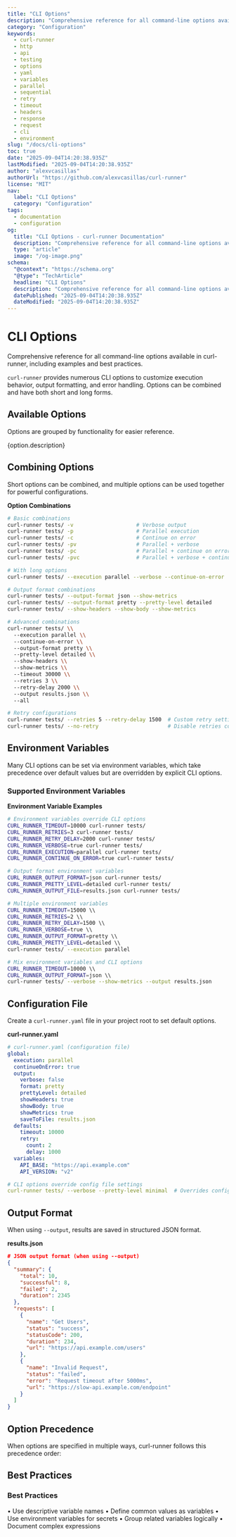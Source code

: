 ```yaml
---
title: "CLI Options"
description: "Comprehensive reference for all command-line options available in curl-runner, including examples and best practices."
category: "Configuration"
keywords:
  - curl-runner
  - http
  - api
  - testing
  - options
  - yaml
  - variables
  - parallel
  - sequential
  - retry
  - timeout
  - headers
  - response
  - request
  - cli
  - environment
slug: "/docs/cli-options"
toc: true
date: "2025-09-04T14:20:38.935Z"
lastModified: "2025-09-04T14:20:38.935Z"
author: "alexvcasillas"
authorUrl: "https://github.com/alexvcasillas/curl-runner"
license: "MIT"
nav:
  label: "CLI Options"
  category: "Configuration"
tags:
  - documentation
  - configuration
og:
  title: "CLI Options - curl-runner Documentation"
  description: "Comprehensive reference for all command-line options available in curl-runner, including examples and best practices."
  type: "article"
  image: "/og-image.png"
schema:
  "@context": "https://schema.org"
  "@type": "TechArticle"
  headline: "CLI Options"
  description: "Comprehensive reference for all command-line options available in curl-runner, including examples and best practices."
  datePublished: "2025-09-04T14:20:38.935Z"
  dateModified: "2025-09-04T14:20:38.935Z"
---
```


# CLI Options

Comprehensive reference for all command-line options available in curl-runner, including examples and best practices.

`curl-runner` provides numerous CLI options to customize execution behavior, output formatting, and error handling. Options can be combined and have both short and long forms.

## Available Options

Options are grouped by functionality for easier reference.

{option.description}

## Combining Options

Short options can be combined, and multiple options can be used together for powerful configurations.

**Option Combinations**

```bash
# Basic combinations
curl-runner tests/ -v                    # Verbose output
curl-runner tests/ -p                    # Parallel execution
curl-runner tests/ -c                    # Continue on error
curl-runner tests/ -pv                   # Parallel + verbose
curl-runner tests/ -pc                   # Parallel + continue on error
curl-runner tests/ -pvc                  # Parallel + verbose + continue on error

# With long options
curl-runner tests/ --execution parallel --verbose --continue-on-error

# Output format combinations
curl-runner tests/ --output-format json --show-metrics
curl-runner tests/ --output-format pretty --pretty-level detailed
curl-runner tests/ --show-headers --show-body --show-metrics

# Advanced combinations
curl-runner tests/ \\
  --execution parallel \\
  --continue-on-error \\
  --output-format pretty \\
  --pretty-level detailed \\
  --show-headers \\
  --show-metrics \\
  --timeout 30000 \\
  --retries 3 \\
  --retry-delay 2000 \\
  --output results.json \\
  --all

# Retry configurations
curl-runner tests/ --retries 5 --retry-delay 1500  # Custom retry settings
curl-runner tests/ --no-retry                      # Disable retries completely
```

## Environment Variables

Many CLI options can be set via environment variables, which take precedence over default values but are overridden by explicit CLI options.

### Supported Environment Variables

**Environment Variable Examples**

```bash
# Environment variables override CLI options
CURL_RUNNER_TIMEOUT=10000 curl-runner tests/
CURL_RUNNER_RETRIES=3 curl-runner tests/
CURL_RUNNER_RETRY_DELAY=2000 curl-runner tests/
CURL_RUNNER_VERBOSE=true curl-runner tests/
CURL_RUNNER_EXECUTION=parallel curl-runner tests/
CURL_RUNNER_CONTINUE_ON_ERROR=true curl-runner tests/

# Output format environment variables
CURL_RUNNER_OUTPUT_FORMAT=json curl-runner tests/
CURL_RUNNER_PRETTY_LEVEL=detailed curl-runner tests/
CURL_RUNNER_OUTPUT_FILE=results.json curl-runner tests/

# Multiple environment variables
CURL_RUNNER_TIMEOUT=15000 \\
CURL_RUNNER_RETRIES=2 \\
CURL_RUNNER_RETRY_DELAY=1500 \\
CURL_RUNNER_VERBOSE=true \\
CURL_RUNNER_OUTPUT_FORMAT=pretty \\
CURL_RUNNER_PRETTY_LEVEL=detailed \\
curl-runner tests/ --execution parallel

# Mix environment variables and CLI options
CURL_RUNNER_TIMEOUT=10000 \\
CURL_RUNNER_OUTPUT_FORMAT=json \\
curl-runner tests/ --verbose --show-metrics --output results.json
```

## Configuration File

Create a `curl-runner.yaml` file in your project root to set default options.

**curl-runner.yaml**

```yaml
# curl-runner.yaml (configuration file)
global:
  execution: parallel
  continueOnError: true
  output:
    verbose: false
    format: pretty
    prettyLevel: detailed
    showHeaders: true
    showBody: true
    showMetrics: true
    saveToFile: results.json
  defaults:
    timeout: 10000
    retry:
      count: 2
      delay: 1000
  variables:
    API_BASE: "https://api.example.com"
    API_VERSION: "v2"

# CLI options override config file settings
curl-runner tests/ --verbose --pretty-level minimal  # Overrides config file settings
```

## Output Format

When using `--output`, results are saved in structured JSON format.

**results.json**

```json
# JSON output format (when using --output)
{
  "summary": {
    "total": 10,
    "successful": 8,
    "failed": 2,
    "duration": 2345
  },
  "requests": [
    {
      "name": "Get Users",
      "status": "success",
      "statusCode": 200,
      "duration": 234,
      "url": "https://api.example.com/users"
    },
    {
      "name": "Invalid Request", 
      "status": "failed",
      "error": "Request timeout after 5000ms",
      "url": "https://slow-api.example.com/endpoint"
    }
  ]
}
```

## Option Precedence

When options are specified in multiple ways, curl-runner follows this precedence order:

## Best Practices

### Best Practices

• Use descriptive variable names
• Define common values as variables
• Use environment variables for secrets
• Group related variables logically
• Document complex expressions
